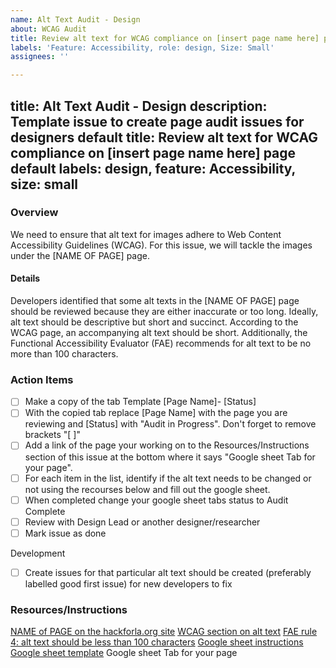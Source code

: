 ```yaml
---
name: Alt Text Audit - Design
about: WCAG Audit
title: Review alt text for WCAG compliance on [insert page name here] page
labels: 'Feature: Accessibility, role: design, Size: Small'
assignees: ''

---
```


title: Alt Text Audit - Design
description: Template issue to create page audit issues for designers
default title: Review alt text for WCAG compliance on [insert page name here] page
default labels: design, feature: Accessibility, size: small
---

### Overview
We need to ensure that alt text for images adhere to Web Content Accessibility Guidelines (WCAG). For this issue, we will tackle the images under the  [NAME OF PAGE] page.

#### Details
Developers identified that some alt texts in the [NAME OF PAGE] page should be reviewed because they are either inaccurate or too long. Ideally, alt text should be descriptive but short and succinct. According to the WCAG page, an accompanying alt text should be short. Additionally, the Functional Accessibility Evaluator (FAE) recommends for alt text to be no more than 100 characters.

### Action Items 
- [ ] Make a copy of the tab Template [Page Name]- [Status] 
- [ ] With the copied tab replace [Page Name] with the page you are reviewing and [Status] with "Audit in Progress". Don't forget to remove brackets "[ ]"
- [ ] Add a link of the page your working on to the Resources/Instructions section of this issue at the bottom where it says "Google sheet Tab for your page".
- [ ] For each item in the list, identify if the alt text needs to be changed or not using the recourses below and fill out the google sheet.
- [ ] When completed change your google sheet tabs status to Audit Complete
- [ ] Review with Design Lead or another designer/researcher
- [ ] Mark issue as done

Development
- [ ]  Create issues for that particular alt text should be created (preferably labelled good first issue) for new developers to fix

### Resources/Instructions
[NAME of PAGE on the hackforla.org site](url)
[WCAG section on alt text](https://www.w3.org/WAI/WCAG21/Techniques/html/H37.html)
[FAE rule 4: alt text should be less than 100 characters](https://fae.disability.illinois.edu/rulesets/IMAGE_4_EN/)
[Google sheet instructions](https://docs.google.com/spreadsheets/d/1abMlPOX88zHTV29E4BFxAYwahCxgJN28Mn95cXr8jak/edit#gid=308160713)
[Google sheet template](https://docs.google.com/spreadsheets/d/1abMlPOX88zHTV29E4BFxAYwahCxgJN28Mn95cXr8jak/edit#gid=129703697)
Google sheet Tab for your page
